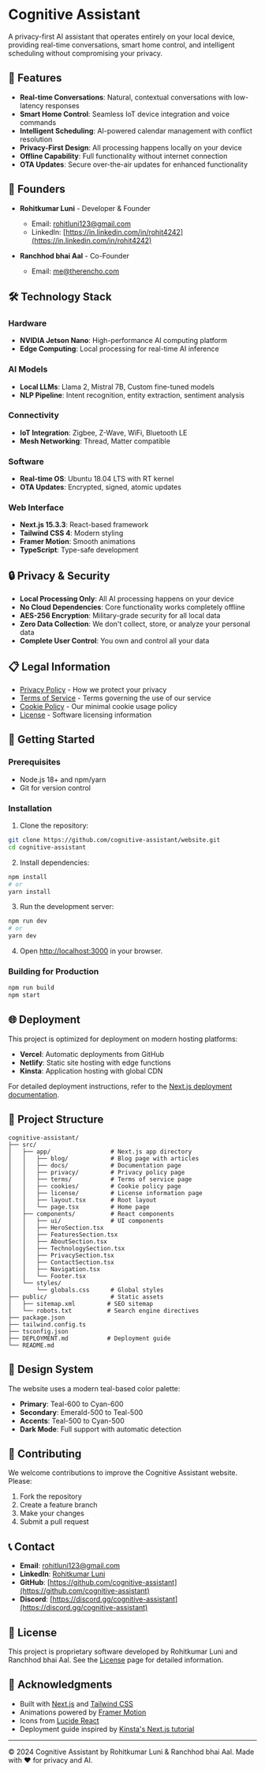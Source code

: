 # Cognitive Assistant

A privacy-first AI assistant that operates entirely on your local device, providing real-time conversations, smart home control, and intelligent scheduling without compromising your privacy.

## 🚀 Features

- **Real-time Conversations**: Natural, contextual conversations with low-latency responses
- **Smart Home Control**: Seamless IoT device integration and voice commands
- **Intelligent Scheduling**: AI-powered calendar management with conflict resolution
- **Privacy-First Design**: All processing happens locally on your device
- **Offline Capability**: Full functionality without internet connection
- **OTA Updates**: Secure over-the-air updates for enhanced functionality

## 👥 Founders

- **Rohitkumar Luni** - Developer & Founder
  - Email: [rohitluni123@gmail.com](mailto:rohitluni123@gmail.com)
  - LinkedIn: [https://in.linkedin.com/in/rohit4242](https://in.linkedin.com/in/rohit4242)

- **Ranchhod bhai Aal** - Co-Founder
  - Email: [me@therencho.com](mailto:me@therencho.com)

## 🛠 Technology Stack

### Hardware
- **NVIDIA Jetson Nano**: High-performance AI computing platform
- **Edge Computing**: Local processing for real-time AI inference

### AI Models
- **Local LLMs**: Llama 2, Mistral 7B, Custom fine-tuned models
- **NLP Pipeline**: Intent recognition, entity extraction, sentiment analysis

### Connectivity
- **IoT Integration**: Zigbee, Z-Wave, WiFi, Bluetooth LE
- **Mesh Networking**: Thread, Matter compatible

### Software
- **Real-time OS**: Ubuntu 18.04 LTS with RT kernel
- **OTA Updates**: Encrypted, signed, atomic updates

### Web Interface
- **Next.js 15.3.3**: React-based framework
- **Tailwind CSS 4**: Modern styling
- **Framer Motion**: Smooth animations
- **TypeScript**: Type-safe development

## 🔒 Privacy & Security

- **Local Processing Only**: All AI processing happens on your device
- **No Cloud Dependencies**: Core functionality works completely offline
- **AES-256 Encryption**: Military-grade security for all local data
- **Zero Data Collection**: We don't collect, store, or analyze your personal data
- **Complete User Control**: You own and control all your data

## 📋 Legal Information

- [Privacy Policy](/privacy) - How we protect your privacy
- [Terms of Service](/terms) - Terms governing the use of our service
- [Cookie Policy](/cookies) - Our minimal cookie usage policy
- [License](/license) - Software licensing information

## 🚀 Getting Started

### Prerequisites

- Node.js 18+ and npm/yarn
- Git for version control

### Installation

1. Clone the repository:
```bash
git clone https://github.com/cognitive-assistant/website.git
cd cognitive-assistant
```

2. Install dependencies:
```bash
npm install
# or
yarn install
```

3. Run the development server:
```bash
npm run dev
# or
yarn dev
```

4. Open [http://localhost:3000](http://localhost:3000) in your browser.

### Building for Production

```bash
npm run build
npm start
```

## 🌐 Deployment

This project is optimized for deployment on modern hosting platforms:

- **Vercel**: Automatic deployments from GitHub
- **Netlify**: Static site hosting with edge functions
- **Kinsta**: Application hosting with global CDN

For detailed deployment instructions, refer to the [Next.js deployment documentation](https://nextjs.org/docs/pages/building-your-application/deploying).

## 📁 Project Structure

```
cognitive-assistant/
├── src/
│   ├── app/                 # Next.js app directory
│   │   ├── blog/            # Blog page with articles
│   │   ├── docs/            # Documentation page
│   │   ├── privacy/         # Privacy policy page
│   │   ├── terms/           # Terms of service page
│   │   ├── cookies/         # Cookie policy page
│   │   ├── license/         # License information page
│   │   ├── layout.tsx       # Root layout
│   │   └── page.tsx         # Home page
│   ├── components/          # React components
│   │   ├── ui/              # UI components
│   │   ├── HeroSection.tsx
│   │   ├── FeaturesSection.tsx
│   │   ├── AboutSection.tsx
│   │   ├── TechnologySection.tsx
│   │   ├── PrivacySection.tsx
│   │   ├── ContactSection.tsx
│   │   ├── Navigation.tsx
│   │   └── Footer.tsx
│   └── styles/
│       └── globals.css      # Global styles
├── public/                  # Static assets
│   ├── sitemap.xml         # SEO sitemap
│   └── robots.txt          # Search engine directives
├── package.json
├── tailwind.config.ts
├── tsconfig.json
├── DEPLOYMENT.md           # Deployment guide
└── README.md
```

## 🎨 Design System

The website uses a modern teal-based color palette:

- **Primary**: Teal-600 to Cyan-600
- **Secondary**: Emerald-500 to Teal-500
- **Accents**: Teal-500 to Cyan-500
- **Dark Mode**: Full support with automatic detection

## 🤝 Contributing

We welcome contributions to improve the Cognitive Assistant website. Please:

1. Fork the repository
2. Create a feature branch
3. Make your changes
4. Submit a pull request

## 📞 Contact

- **Email**: [rohitluni123@gmail.com](mailto:rohitluni123@gmail.com)
- **LinkedIn**: [Rohitkumar Luni](https://in.linkedin.com/in/rohit4242)
- **GitHub**: [https://github.com/cognitive-assistant](https://github.com/cognitive-assistant)
- **Discord**: [https://discord.gg/cognitive-assistant](https://discord.gg/cognitive-assistant)

## 📄 License

This project is proprietary software developed by Rohitkumar Luni and Ranchhod bhai Aal. See the [License](/license) page for detailed information.

## 🙏 Acknowledgments

- Built with [Next.js](https://nextjs.org/) and [Tailwind CSS](https://tailwindcss.com/)
- Animations powered by [Framer Motion](https://www.framer.com/motion/)
- Icons from [Lucide React](https://lucide.dev/)
- Deployment guide inspired by [Kinsta's Next.js tutorial](https://kinsta.com/blog/next-js-portfolio/)

---

© 2024 Cognitive Assistant by Rohitkumar Luni & Ranchhod bhai Aal. Made with ❤️ for privacy and AI.
